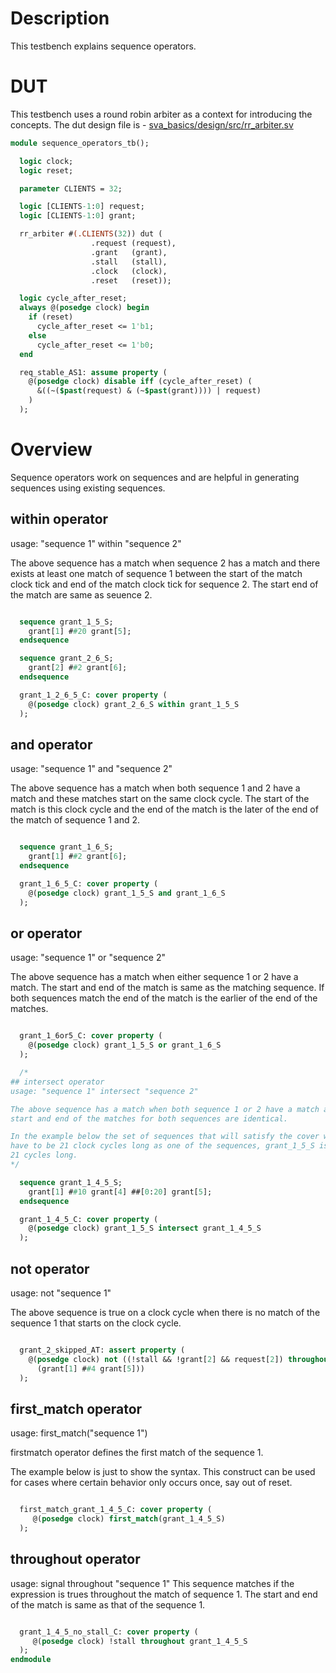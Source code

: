 # Description
This testbench explains sequence operators.

# DUT
This testbench uses a round robin arbiter as a context for introducing the
concepts. The dut design file is -
[sva_basics/design/src/rr_arbiter.sv](https://github.com/openformal/sva_basics/blob/master/design/docs/rr_arbiter.md)
```sv
module sequence_operators_tb();

  logic clock;
  logic reset;

  parameter CLIENTS = 32;

  logic [CLIENTS-1:0] request;
  logic [CLIENTS-1:0] grant;

  rr_arbiter #(.CLIENTS(32)) dut (
                  .request (request),
                  .grant   (grant),
                  .stall   (stall),
                  .clock   (clock),
                  .reset   (reset));

  logic cycle_after_reset;
  always @(posedge clock) begin
    if (reset)
      cycle_after_reset <= 1'b1;
    else
      cycle_after_reset <= 1'b0;
  end

  req_stable_AS1: assume property (
    @(posedge clock) disable iff (cycle_after_reset) (
      &((~($past(request) & (~$past(grant)))) | request)
    )
  );

```
# Overview
Sequence operators work on sequences and are helpful in generating
sequences using existing sequences.

## within operator
usage: "sequence 1" within "sequence 2"

The above sequence has a match when sequence 2 has a match and there exists
at least one match of sequence 1 between the start of the match clock tick
and end of the match clock tick for sequence 2. The start end of the match
are same as seuence 2.
```sv

  sequence grant_1_5_S;
    grant[1] ##20 grant[5];
  endsequence

  sequence grant_2_6_S;
    grant[2] ##2 grant[6];
  endsequence

  grant_1_2_6_5_C: cover property (
    @(posedge clock) grant_2_6_S within grant_1_5_S
  );

```
## and operator
usage: "sequence 1" and "sequence 2"

The above sequence has a match when both sequence 1 and 2 have a match and these
matches start on the same clock cycle. The start of the match is this clock
cycle and the end of the match is the later of the end of the match of
sequence 1 and 2.
```sv

  sequence grant_1_6_S;
    grant[1] ##2 grant[6];
  endsequence

  grant_1_6_5_C: cover property (
    @(posedge clock) grant_1_5_S and grant_1_6_S
  );

```
## or operator
usage: "sequence 1" or "sequence 2"

The above sequence has a match when either sequence 1 or 2 have a match.
The start and end of the match is same as the matching sequence. If both
sequences match the end of the match is the earlier of the end of the matches.
```sv

  grant_1_6or5_C: cover property (
    @(posedge clock) grant_1_5_S or grant_1_6_S
  );

  /*
## intersect operator
usage: "sequence 1" intersect "sequence 2"

The above sequence has a match when both sequence 1 or 2 have a match and the
start and end of the matches for both sequences are identical.

In the example below the set of sequences that will satisfy the cover will
have to be 21 clock cycles long as one of the sequences, grant_1_5_S is
21 cycles long.
*/

  sequence grant_1_4_5_S;
    grant[1] ##10 grant[4] ##[0:20] grant[5];
  endsequence

  grant_1_4_5_C: cover property (
    @(posedge clock) grant_1_5_S intersect grant_1_4_5_S
  );

```
## not operator
usage: not "sequence 1"

The above sequence is true on a clock cycle when there is no match of the
sequence 1 that starts on the clock cycle.
```sv

  grant_2_skipped_AT: assert property (
    @(posedge clock) not ((!stall && !grant[2] && request[2]) throughout
      (grant[1] ##4 grant[5]))
  );

```
## first_match operator
usage: first_match("sequence 1")

firstmatch operator defines the first match of the sequence 1.

The example below is just to show the syntax. This construct can be used
for cases where certain behavior only occurs once, say out of reset.
```sv

  first_match_grant_1_4_5_C: cover property (
     @(posedge clock) first_match(grant_1_4_5_S)
  );

```
## throughout operator
usage: signal throughout "sequence 1"
This sequence matches if the expression is trues throughout the match
of sequence 1. The start and end of the match is same as that of the
sequence 1.
```sv

  grant_1_4_5_no_stall_C: cover property (
     @(posedge clock) !stall throughout grant_1_4_5_S
  );
endmodule
```
